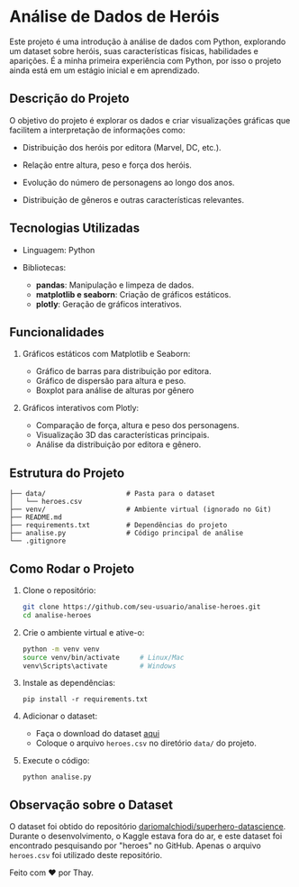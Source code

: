 # Análise de Dados de Heróis

Este projeto é uma introdução à análise de dados com Python, explorando um dataset sobre heróis, suas características físicas, habilidades e aparições. É a minha primeira experiência com Python, por isso o projeto ainda está em um estágio inicial e em aprendizado.

## Descrição do Projeto

O objetivo do projeto é explorar os dados e criar visualizações gráficas que facilitem a interpretação de informações como:

* Distribuição dos heróis por editora (Marvel, DC, etc.).

* Relação entre altura, peso e força dos heróis.

* Evolução do número de personagens ao longo dos anos.

* Distribuição de gêneros e outras características relevantes.

## Tecnologias Utilizadas

* Linguagem: Python

* Bibliotecas:
   -  **pandas**: Manipulação e limpeza de dados.
   - **matplotlib e seaborn**: Criação de gráficos estáticos.
   - **plotly**: Geração de gráficos interativos.

## Funcionalidades

1. Gráficos estáticos com Matplotlib e Seaborn:
   - Gráfico de barras para distribuição por editora.
   - Gráfico de dispersão para altura e peso.
   - Boxplot para análise de alturas por gênero

2. Gráficos interativos com Plotly:
   - Comparação de força, altura e peso dos personagens.
   - Visualização 3D das características principais.
   - Análise da distribuição por editora e gênero.

## Estrutura do Projeto

```analise-heroes/
├── data/                    # Pasta para o dataset
│   └── heroes.csv
├── venv/                    # Ambiente virtual (ignorado no Git)
├── README.md                
├── requirements.txt         # Dependências do projeto
├── analise.py               # Código principal de análise
└── .gitignore               
```

## Como Rodar o Projeto

1. Clone o repositório:
   ```bash
   git clone https://github.com/seu-usuario/analise-heroes.git
   cd analise-heroes
   ```

2. Crie o ambiente virtual e ative-o:
   ```bash
   python -m venv venv
   source venv/bin/activate     # Linux/Mac
   venv\Scripts\activate        # Windows

3. Instale as dependências:
   ```
   pip install -r requirements.txt
   ```

4. Adicionar o dataset:
   - Faça o download do dataset <a href="https://github.com/dariomalchiodi/superhero-datascience/blob/master/content/data/heroes.csv" target="_blank">aqui</a>
   - Coloque o arquivo `heroes.csv` no diretório `data/` do projeto.

5. Execute o código:
   ```
   python analise.py
   ```

## Observação sobre o Dataset
O dataset foi obtido do repositório <a href="https://github.com/dariomalchiodi/superhero-datascience" target="_blank">dariomalchiodi/superhero-datascience</a>. Durante o desenvolvimento, o Kaggle estava fora do ar, e este dataset foi encontrado pesquisando por "heroes" no GitHub. Apenas o arquivo ```heroes.csv``` foi utilizado deste repositório.



Feito com ❤️ por Thay.